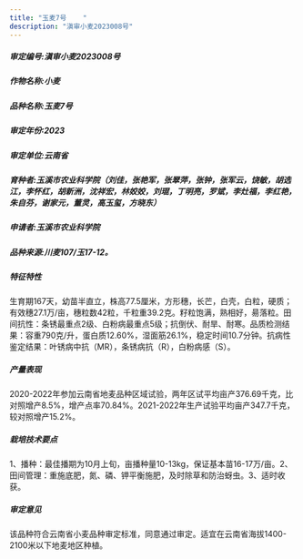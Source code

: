 ```yaml
---
title: "玉麦7号	"
description: "滇审小麦2023008号"
---
```

##### 审定编号:滇审小麦2023008号

##### 作物名称:小麦

##### 品种名称:玉麦7号	

##### 审定年份:2023

##### 审定单位:云南省

##### 育种者:玉溪市农业科学院（刘佳，张艳军，张翠萍，张钟，张军云，饶敏，胡选江，李怀红，胡新洲，沈祥宏，林姣姣，刘琨，丁明亮，罗斌，李灶福，李红艳，朱自芬，谢家元，董灵，高玉玺，方晓东）

##### 申请者:玉溪市农业科学院

##### 品种来源:川麦107/玉17-12。

##### 特征特性
生育期167天，幼苗半直立，株高77.5厘米，方形穗，长芒，白壳，白粒，硬质；有效穗27.1万/亩，穗粒数42粒，千粒重39.2克。籽粒饱满，熟相好，昜落粒。田间抗性：条锈最重点2级、白粉病最重点5级；抗倒伏、耐旱、耐寒。品质检测结果：容重790克/升，蛋白质12.60%，湿面筋26.1%，稳定时间10.7分钟。抗病性鉴定结果：叶锈病中抗（MR），条锈病抗（R），白粉病感（S）。

##### 产量表现
2020-2022年参加云南省地麦品种区域试验，两年区试平均亩产376.69千克，比对照增产8.5%，增产点率70.84%。2021-2022年生产试验平均亩产347.7千克，较对照增产15.2%。

##### 栽培技术要点
1、播种：最佳播期为10月上旬，亩播种量10-13kg，保证基本苗16-17万/亩。2、田间管理：重施底肥，氮、磷、钾平衡施肥，及时除草和防治蚜虫。3、适时收获。

##### 审定意见
该品种符合云南省小麦品种审定标准，同意通过审定。适宜在云南省海拔1400-2100米以下地麦地区种植。
